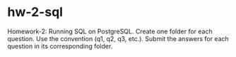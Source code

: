 # hw-2-sql
Homework-2: Running SQL on PostgreSQL.
Create one folder for each question. Use the convention (q1, q2, q3, etc.). Submit the answers for each question in its corresponding folder.
